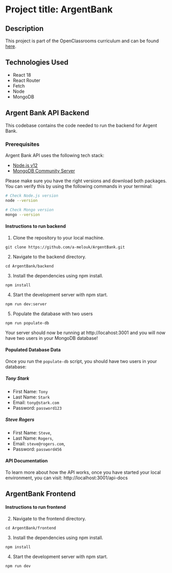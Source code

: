 # Project title: ArgentBank

## Description

This project is part of the OpenClassrooms curriculum and can be found [here](https://openclassrooms.com/fr/paths/516/projects/813/scenario).

## Technologies Used

- React 18
- React Router
- Fetch
- Node
- MongoDB

## Argent Bank API Backend

This codebase contains the code needed to run the backend for Argent Bank.

### Prerequisites

Argent Bank API uses the following tech stack:

- [Node.js v12](https://nodejs.org/en/)
- [MongoDB Community Server](https://www.mongodb.com/try/download/community)

Please make sure you have the right versions and download both packages. You can verify this by using the following commands in your terminal:

```bash
# Check Node.js version
node --version

# Check Mongo version
mongo --version
```

#### Instructions to run backend

1. Clone the repository to your local machine.

```
git clone https://github.com/a-melouk/ArgentBank.git
```

2. Navigate to the backend directory.

```
cd ArgentBank/backend
```

3. Install the dependencies using npm install.

```
npm install
```

4. Start the development server with npm start.

```
npm run dev:server
```

5. Populate the database with two users

```
npm run populate-db
```

Your server should now be running at http://locahost:3001 and you will now have two users in your MongoDB database!

#### Populated Database Data

Once you run the `populate-db` script, you should have two users in your database:

##### Tony Stark

- First Name: `Tony`
- Last Name: `Stark`
- Email: `tony@stark.com`
- Password: `password123`

##### Steve Rogers

- First Name: `Steve`,
- Last Name: `Rogers`,
- Email: `steve@rogers.com`,
- Password: `password456`

#### API Documentation

To learn more about how the API works, once you have started your local environment, you can visit: http://localhost:3001/api-docs

## ArgentBank Frontend

#### Instructions to run frontend

2. Navigate to the frontend directory.

```
cd ArgentBank/frontend
```

3. Install the dependencies using npm install.

```
npm install
```

4. Start the development server with npm start.

```
npm run dev
```
